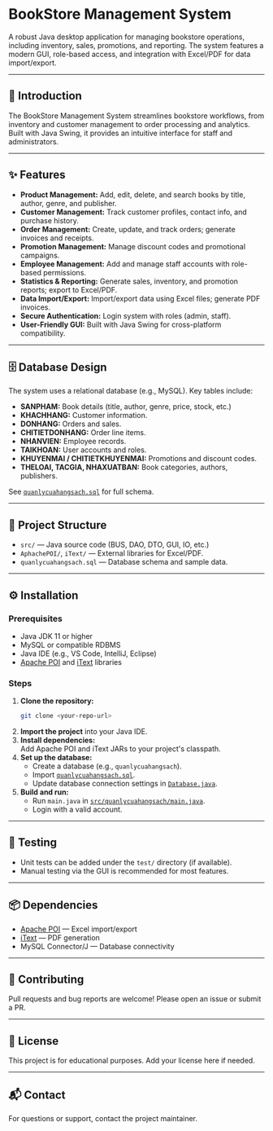 # BookStore Management System

A robust Java desktop application for managing bookstore operations, including inventory, sales, promotions, and reporting. The system features a modern GUI, role-based access, and integration with Excel/PDF for data import/export.

---

## 📖 Introduction

The BookStore Management System streamlines bookstore workflows, from inventory and customer management to order processing and analytics. Built with Java Swing, it provides an intuitive interface for staff and administrators.

---

## ✨ Features

- **Product Management:** Add, edit, delete, and search books by title, author, genre, and publisher.
- **Customer Management:** Track customer profiles, contact info, and purchase history.
- **Order Management:** Create, update, and track orders; generate invoices and receipts.
- **Promotion Management:** Manage discount codes and promotional campaigns.
- **Employee Management:** Add and manage staff accounts with role-based permissions.
- **Statistics & Reporting:** Generate sales, inventory, and promotion reports; export to Excel/PDF.
- **Data Import/Export:** Import/export data using Excel files; generate PDF invoices.
- **Secure Authentication:** Login system with roles (admin, staff).
- **User-Friendly GUI:** Built with Java Swing for cross-platform compatibility.

---

## 🗄️ Database Design

The system uses a relational database (e.g., MySQL). Key tables include:

- **SANPHAM:** Book details (title, author, genre, price, stock, etc.)
- **KHACHHANG:** Customer information.
- **DONHANG:** Orders and sales.
- **CHITIETDONHANG:** Order line items.
- **NHANVIEN:** Employee records.
- **TAIKHOAN:** User accounts and roles.
- **KHUYENMAI / CHITIETKHUYENMAI:** Promotions and discount codes.
- **THELOAI, TACGIA, NHAXUATBAN:** Book categories, authors, publishers.

See [`quanlycuahangsach.sql`](quanlycuahangsach.sql) for full schema.

---

## 📁 Project Structure

- `src/` — Java source code (BUS, DAO, DTO, GUI, IO, etc.)
- `AphachePOI/`, `iText/` — External libraries for Excel/PDF.
- `quanlycuahangsach.sql` — Database schema and sample data.

---

## ⚙️ Installation

### Prerequisites

- Java JDK 11 or higher
- MySQL or compatible RDBMS
- Java IDE (e.g., VS Code, IntelliJ, Eclipse)
- [Apache POI](https://poi.apache.org/) and [iText](https://itextpdf.com/) libraries

### Steps

1. **Clone the repository:**
   ```bash
   git clone <your-repo-url>
   ```
2. **Import the project** into your Java IDE.
3. **Install dependencies:**  
   Add Apache POI and iText JARs to your project's classpath.
4. **Set up the database:**
   - Create a database (e.g., `quanlycuahangsach`).
   - Import [`quanlycuahangsach.sql`](quanlycuahangsach.sql).
   - Update database connection settings in [`Database.java`](src/Database/Database.java).
5. **Build and run:**
   - Run `main.java` in [`src/quanlycuahangsach/main.java`](src/quanlycuahangsach/main.java).
   - Login with a valid account.

---

## 🧪 Testing

- Unit tests can be added under the `test/` directory (if available).
- Manual testing via the GUI is recommended for most features.

---

## 📦 Dependencies

- [Apache POI](https://poi.apache.org/) — Excel import/export
- [iText](https://itextpdf.com/) — PDF generation
- MySQL Connector/J — Database connectivity

---

## 🤝 Contributing

Pull requests and bug reports are welcome! Please open an issue or submit a PR.

---

## 📄 License

This project is for educational purposes. Add your license here if needed.

---

## 📬 Contact

For questions or support, contact the project maintainer.
